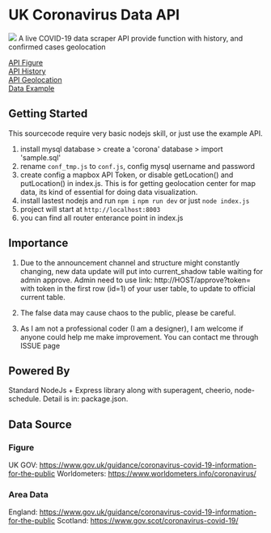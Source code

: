 # UK Coronavirus Data API
![](https://i.ibb.co/Jj2H6wT/logoc.png)
A live COVID-19 data scraper API provide function with history, and confirmed cases geolocation

[API Figure](http://coronauk.isjeff.com/ "API Figure") <br>
[API History](http://coronauk.isjeff.com/history "API History") <br>
[API Geolocation](http://coronauk.isjeff.com/locations "API Geolocation") <br>
[Data Example](http://coronauk.isjeff.com/visual "Data Example") <br>

## Getting Started

This sourcecode require very basic nodejs skill, or just use the example API.

1. install mysql database > create a 'corona' database > import 'sample.sql'
2. rename `conf_tmp.js` to `conf.js`, config mysql username and password
3. create config a mapbox API Token, or disable getLocation() and putLocation() in index.js. This is for getting geolocation center for map data, its kind of essential for doing data visualization.
4. install lastest nodejs and run
	`npm i`
	`npm run dev` or just `node index.js`
5. project will start at `http://localhost:8003`
6. you can find all router enterance point in index.js


## Importance
1. Due to the announcement channel and structure might constantly changing, new data update will put into current_shadow table waiting for admin approve. Admin need to use link: http://HOST/approve?token= with token in the first row (id=1) of your user table, to update to official current table.

2. The false data may cause chaos to the public, please be careful. 

3. As I am not a professional coder (I am a designer), I am welcome if anyone could help me make improvement. You can contact me through ISSUE page

## Powered By
Standard NodeJs + Express library along with superagent, cheerio, node-schedule. Detail is in: package.json.

## Data Source

### Figure
UK GOV: https://www.gov.uk/guidance/coronavirus-covid-19-information-for-the-public
Worldometers: https://www.worldometers.info/coronavirus/

### Area Data
England: https://www.gov.uk/guidance/coronavirus-covid-19-information-for-the-public
Scotland: https://www.gov.scot/coronavirus-covid-19/


